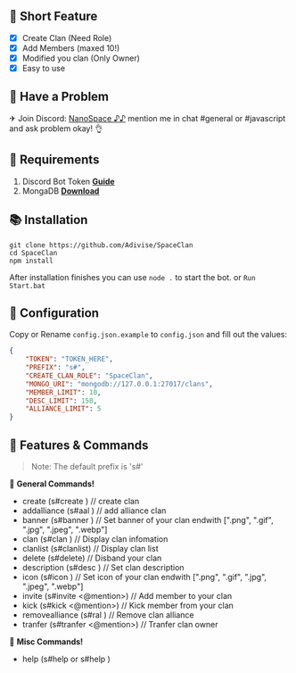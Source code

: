 ## 📑 Short Feature
- [x] Create Clan (Need Role)
- [x] Add Members (maxed 10!)
- [x] Modified you clan (Only Owner)
- [x] Easy to use

## 🚨 Have a Problem

✈ Join Discord:  [NanoSpace ♪♪](https://discord.gg/SNG3dh3MbR)
   mention me in chat #general or #javascript and ask problem okay! 👌


## 📎 Requirements

1. Discord Bot Token **[Guide](https://discordjs.guide/preparations/setting-up-a-bot-application.html#creating-your-bot)**
2. MongaDB **[Download](https://www.mongodb.com/try/download/community)**

## 📚 Installation

```
git clone https://github.com/Adivise/SpaceClan
cd SpaceClan
npm install
```

After installation finishes you can use `node .` to start the bot. or `Run Start.bat`

## 📄 Configuration

Copy or Rename `config.json.example` to `config.json` and fill out the values:

```json
{
    "TOKEN": "TOKEN_HERE",
    "PREFIX": "s#",
    "CREATE_CLAN_ROLE": "SpaceClan",
    "MONGO_URI": "mongodb://127.0.0.1:27017/clans",
    "MEMBER_LIMIT": 10,
    "DESC_LIMIT": 150,
    "ALLIANCE_LIMIT": 5
}
```

## 🔩 Features & Commands

> Note: The default prefix is 's#'

💌 **General Commands!** 

- create (s#create <name>) // create clan
- addalliance (s#aal <target clan>) // add alliance clan
- banner (s#banner <link>) // Set banner of your clan endwith [".png", ".gif", ".jpg", ".jpeg", ".webp"]
- clan (s#clan <target clan>) // Display clan infomation
- clanlist (s#clanlist) // Display clan list
- delete (s#delete) // Disband your clan
- description (s#desc <text>) // Set clan description
- icon (s#icon <link>) // Set icon of your clan endwith [".png", ".gif", ".jpg", ".jpeg", ".webp"]
- invite (s#invite <@mention>) // Add member to your clan
- kick (s#kick <@mention>) // Kick member from your clan
- removealliance (s#ral <target clan>) // Remove clan alliance 
- tranfer (s#tranfer <@mention>) // Tranfer clan owner

💫 **Misc Commands!** 
- help (s#help or s#help <cmd>)
